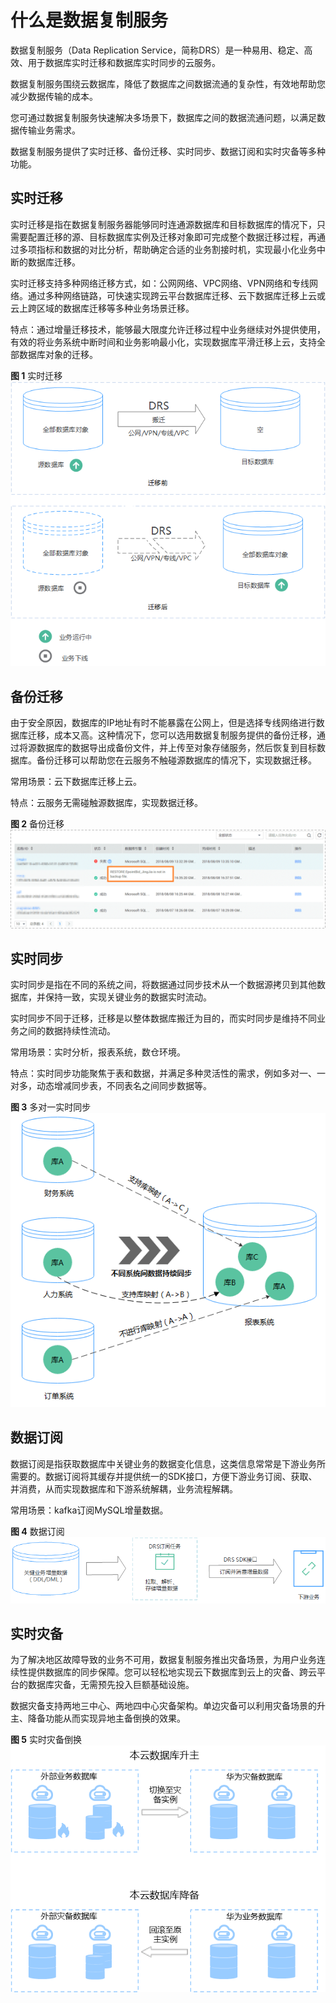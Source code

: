 # 什么是数据复制服务<a name="drs_01_0002"></a>

数据复制服务（Data Replication Service，简称DRS）是一种易用、稳定、高效、用于数据库实时迁移和数据库实时同步的云服务。

数据复制服务围绕云数据库，降低了数据库之间数据流通的复杂性，有效地帮助您减少数据传输的成本。

您可通过数据复制服务快速解决多场景下，数据库之间的数据流通问题，以满足数据传输业务需求。

数据复制服务提供了实时迁移、备份迁移、实时同步、数据订阅和实时灾备等多种功能。

## 实时迁移<a name="section448201534816"></a>

实时迁移是指在数据复制服务器能够同时连通源数据库和目标数据库的情况下，只需要配置迁移的源、目标数据库实例及迁移对象即可完成整个数据迁移过程，再通过多项指标和数据的对比分析，帮助确定合适的业务割接时机，实现最小化业务中断的数据库迁移。

实时迁移支持多种网络迁移方式，如：公网网络、VPC网络、VPN网络和专线网络。通过多种网络链路，可快速实现跨云平台数据库迁移、云下数据库迁移上云或云上跨区域的数据库迁移等多种业务场景迁移。

特点：通过增量迁移技术，能够最大限度允许迁移过程中业务继续对外提供使用，有效的将业务系统中断时间和业务影响最小化，实现数据库平滑迁移上云，支持全部数据库对象的迁移。

**图 1**  实时迁移<a name="fig19153831152411"></a>  
![](figures/实时迁移.png "实时迁移")

## 备份迁移<a name="section19388184213493"></a>

由于安全原因，数据库的IP地址有时不能暴露在公网上，但是选择专线网络进行数据库迁移，成本又高。这种情况下，您可以选用数据复制服务提供的备份迁移，通过将源数据库的数据导出成备份文件，并上传至对象存储服务，然后恢复到目标数据库。备份迁移可以帮助您在云服务不触碰源数据库的情况下，实现数据迁移。

常用场景：云下数据库迁移上云。

特点：云服务无需碰触源数据库，实现数据迁移。

**图 2**  备份迁移<a name="fig956064972914"></a>  
![](figures/备份迁移.png "备份迁移")

## 实时同步<a name="section1173852885112"></a>

实时同步是指在不同的系统之间，将数据通过同步技术从一个数据源拷贝到其他数据库，并保持一致，实现关键业务的数据实时流动。

实时同步不同于迁移，迁移是以整体数据库搬迁为目的，而实时同步是维持不同业务之间的数据持续性流动。

常用场景：实时分析，报表系统，数仓环境。

特点：实时同步功能聚焦于表和数据，并满足多种灵活性的需求，例如多对一、一对多，动态增减同步表，不同表名之间同步数据等。

**图 3**  多对一实时同步<a name="fig43560446252"></a>  
![](figures/多对一实时同步.png "多对一实时同步")

## 数据订阅<a name="section204621543172817"></a>

数据订阅是指获取数据库中关键业务的数据变化信息，这类信息常常是下游业务所需要的。数据订阅将其缓存并提供统一的SDK接口，方便下游业务订阅、获取、并消费，从而实现数据库和下游系统解耦，业务流程解耦。

常用场景：kafka订阅MySQL增量数据。

**图 4**  数据订阅<a name="fig727813379267"></a>  
![](figures/数据订阅.png "数据订阅")

## 实时灾备<a name="section57679117408"></a>

为了解决地区故障导致的业务不可用，数据复制服务推出灾备场景，为用户业务连续性提供数据库的同步保障。您可以轻松地实现云下数据库到云上的灾备、跨云平台的数据库灾备，无需预先投入巨额基础设施。

数据灾备支持两地三中心、两地四中心灾备架构。单边灾备可以利用灾备场景的升主、降备功能从而实现异地主备倒换的效果。

**图 5**  实时灾备倒换<a name="fig131916563812"></a>  
![](figures/实时灾备倒换.png "实时灾备倒换")

